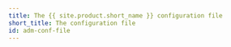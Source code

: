 ```yaml
---
title: The {{ site.product.short_name }} configuration file
short_title: The configuration file
id: adm-conf-file
---
```


